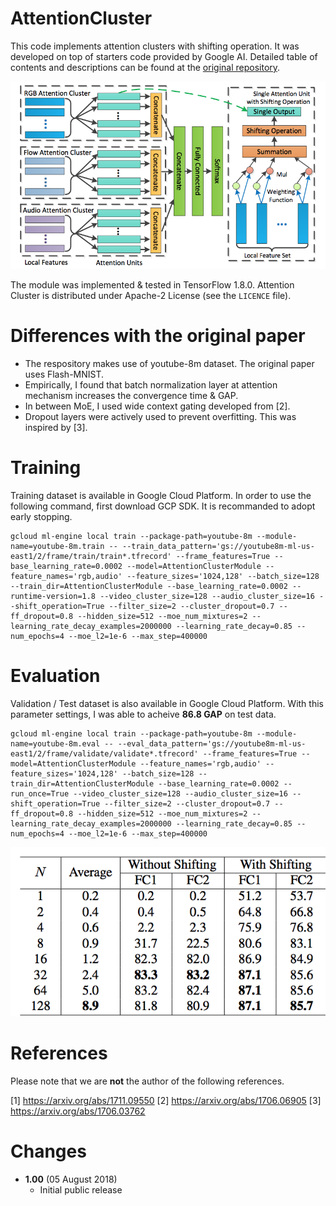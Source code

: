 # AttentionCluster
This code implements attention clusters with shifting operation. It was developed on top of starters code provided by Google AI. Detailed table of contents and descriptions can be found at the [original repository](https://github.com/google/youtube-8m).

<img src="fig/literature_model.png">

The module was implemented & tested in TensorFlow 1.8.0. Attention Cluster is distributed under Apache-2 License (see the `LICENCE` file). 

# Differences with the original paper
- The respository makes use of youtube-8m dataset. The original paper uses Flash-MNIST. 
- Empirically, I found that batch normalization layer at attention mechanism increases the convergence time & GAP.
- In between MoE, I used wide context gating developed from [2]. 
- Dropout layers were actively used to prevent overfitting. This was inspired by [3].

# Training
Training dataset is available in Google Cloud Platform. In order to use the following command, first download GCP SDK. It is recommanded to adopt early stopping.
```
gcloud ml-engine local train --package-path=youtube-8m --module-name=youtube-8m.train -- --train_data_pattern='gs://youtube8m-ml-us-east1/2/frame/train/train*.tfrecord' --frame_features=True --base_learning_rate=0.0002 --model=AttentionClusterModule --feature_names='rgb,audio' --feature_sizes='1024,128' --batch_size=128 --train_dir=AttentionClusterModule --base_learning_rate=0.0002 --runtime-version=1.8 --video_cluster_size=128 --audio_cluster_size=16 --shift_operation=True --filter_size=2 --cluster_dropout=0.7 --ff_dropout=0.8 --hidden_size=512 --moe_num_mixtures=2 --learning_rate_decay_examples=2000000 --learning_rate_decay=0.85 --num_epochs=4 --moe_l2=1e-6 --max_step=400000 
```
# Evaluation
Validation / Test dataset is also available in Google Cloud Platform. With this parameter settings, I was able to acheive **86.8 GAP** on test data.
```
gcloud ml-engine local train --package-path=youtube-8m --module-name=youtube-8m.eval -- --eval_data_pattern='gs://youtube8m-ml-us-east1/2/frame/validate/validate*.tfrecord' --frame_features=True --model=AttentionClusterModule --feature_names='rgb,audio' --feature_sizes='1024,128' --batch_size=128 --train_dir=AttentionClusterModule --base_learning_rate=0.0002 --run_once=True --video_cluster_size=128 --audio_cluster_size=16 --shift_operation=True --filter_size=2 --cluster_dropout=0.7 --ff_dropout=0.8 --hidden_size=512 --moe_num_mixtures=2 --learning_rate_decay_examples=2000000 --learning_rate_decay=0.85 --num_epochs=4 --moe_l2=1e-6 --max_step=400000 
```
<img src="fig/literature_result.png">

# References
Please note that we are **not** the author of the following references.

[1] https://arxiv.org/abs/1711.09550
[2] https://arxiv.org/abs/1706.06905
[3] https://arxiv.org/abs/1706.03762

# Changes
- **1.00** (05 August 2018)
    - Initial public release
    
